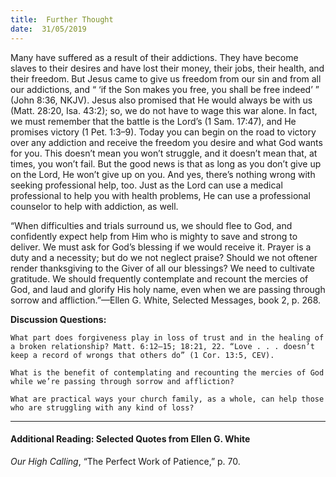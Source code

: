 ```yaml
---
title:  Further Thought
date:  31/05/2019
---
```


Many have suffered as a result of their addictions. They have become slaves to their desires and have lost their money, their jobs, their health, and their freedom. But Jesus came to give us freedom from our sin and from all our addictions, and “ ‘if the Son makes you free, you shall be free indeed’ ” (John 8:36, NKJV). Jesus also promised that He would always be with us (Matt. 28:20, Isa. 43:2); so, we do not have to wage this war alone. In fact, we must remember that the battle is the Lord’s (1 Sam. 17:47), and He promises victory (1 Pet. 1:3–9). Today you can begin on the road to victory over any addiction and receive the freedom you desire and what God wants for you. This doesn’t mean you won’t struggle, and it doesn’t mean that, at times, you won’t fail. But the good news is that as long as you don’t give up on the Lord, He won’t give up on you. And yes, there’s nothing wrong with seeking professional help, too. Just as the Lord can use a medical professional to help you with health problems, He can use a professional counselor to help with addiction, as well.

“When difficulties and trials surround us, we should flee to God, and confidently expect help from Him who is mighty to save and strong to deliver. We must ask for God’s blessing if we would receive it. Prayer is a duty and a necessity; but do we not neglect praise? Should we not oftener render thanksgiving to the Giver of all our blessings? We need to cultivate gratitude. We should frequently contemplate and recount the mercies of God, and laud and glorify His holy name, even when we are passing through sorrow and affliction.”—Ellen G. White, Selected Messages, book 2, p. 268.

**Discussion Questions:**

`What part does forgiveness play in loss of trust and in the healing of a broken relationship? Matt. 6:12–15; 18:21, 22. “Love . . . doesn’t keep a record of wrongs that others do” (1 Cor. 13:5, CEV).`

`What is the benefit of contemplating and recounting the mercies of God while we’re passing through sorrow and affliction?`

`What are practical ways your church family, as a whole, can help those who are struggling with any kind of loss?`

---

#### Additional Reading: Selected Quotes from Ellen G. White

_Our High Calling_, “The Perfect Work of Patience,” p. 70.